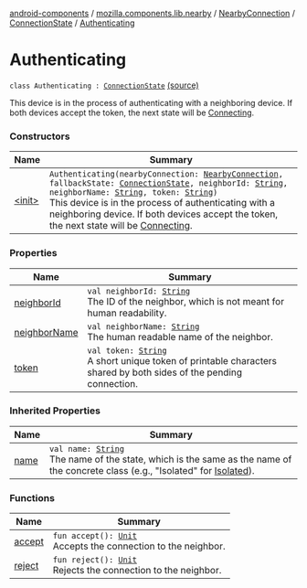 [android-components](../../../../index.md) / [mozilla.components.lib.nearby](../../../index.md) / [NearbyConnection](../../index.md) / [ConnectionState](../index.md) / [Authenticating](./index.md)

# Authenticating

`class Authenticating : `[`ConnectionState`](../index.md) [(source)](https://github.com/mozilla-mobile/android-components/blob/master/components/lib/nearby/src/main/java/mozilla/components/lib/nearby/NearbyConnection.kt#L113)

This device is in the process of authenticating with a neighboring device. If both
devices accept the token, the next state will be [Connecting](../-connecting/index.md).

### Constructors

| Name | Summary |
|---|---|
| [&lt;init&gt;](-init-.md) | `Authenticating(nearbyConnection: `[`NearbyConnection`](../../index.md)`, fallbackState: `[`ConnectionState`](../index.md)`, neighborId: `[`String`](https://kotlinlang.org/api/latest/jvm/stdlib/kotlin/-string/index.html)`, neighborName: `[`String`](https://kotlinlang.org/api/latest/jvm/stdlib/kotlin/-string/index.html)`, token: `[`String`](https://kotlinlang.org/api/latest/jvm/stdlib/kotlin/-string/index.html)`)`<br>This device is in the process of authenticating with a neighboring device. If both devices accept the token, the next state will be [Connecting](../-connecting/index.md). |

### Properties

| Name | Summary |
|---|---|
| [neighborId](neighbor-id.md) | `val neighborId: `[`String`](https://kotlinlang.org/api/latest/jvm/stdlib/kotlin/-string/index.html)<br>The ID of the neighbor, which is not meant for human readability. |
| [neighborName](neighbor-name.md) | `val neighborName: `[`String`](https://kotlinlang.org/api/latest/jvm/stdlib/kotlin/-string/index.html)<br>The human readable name of the neighbor. |
| [token](token.md) | `val token: `[`String`](https://kotlinlang.org/api/latest/jvm/stdlib/kotlin/-string/index.html)<br>A short unique token of printable characters shared by both sides of the pending connection. |

### Inherited Properties

| Name | Summary |
|---|---|
| [name](../name.md) | `val name: `[`String`](https://kotlinlang.org/api/latest/jvm/stdlib/kotlin/-string/index.html)<br>The name of the state, which is the same as the name of the concrete class (e.g., "Isolated" for [Isolated](../-isolated.md)). |

### Functions

| Name | Summary |
|---|---|
| [accept](accept.md) | `fun accept(): `[`Unit`](https://kotlinlang.org/api/latest/jvm/stdlib/kotlin/-unit/index.html)<br>Accepts the connection to the neighbor. |
| [reject](reject.md) | `fun reject(): `[`Unit`](https://kotlinlang.org/api/latest/jvm/stdlib/kotlin/-unit/index.html)<br>Rejects the connection to the neighbor. |
